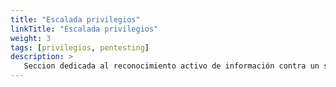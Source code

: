 ```yaml
---
title: "Escalada privilegios"
linkTitle: "Escalada privilegios"
weight: 3 
tags: [privilegios, pentesting]
description: >
   Seccion dedicada al reconocimiento activo de información contra un sistema. 
---
```


 
